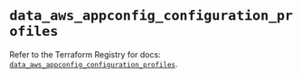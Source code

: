 # `data_aws_appconfig_configuration_profiles`

Refer to the Terraform Registry for docs: [`data_aws_appconfig_configuration_profiles`](https://registry.terraform.io/providers/hashicorp/aws/6.14.0/docs/data-sources/appconfig_configuration_profiles).
